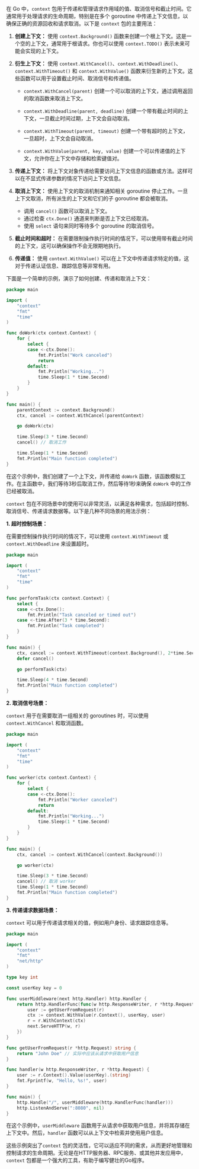 在 Go 中，`context` 包用于传递和管理请求作用域的值、取消信号和截止时间。它通常用于处理请求的生命周期，特别是在多个 goroutine 中传递上下文信息，以确保正确的资源回收和请求取消。以下是 `context` 包的主要用法：

1. **创建上下文：** 使用 `context.Background()` 函数来创建一个根上下文。这是一个空的上下文，通常用于根请求。你也可以使用 `context.TODO()` 表示未来可能会实现的上下文。

2. **衍生上下文：** 使用 `context.WithCancel()`、`context.WithDeadline()`、`context.WithTimeout()` 和 `context.WithValue()` 函数来衍生新的上下文。这些函数可以用于设置截止时间、取消信号和传递值。

    - `context.WithCancel(parent)` 创建一个可以取消的上下文，通过调用返回的取消函数来取消上下文。
    
    - `context.WithDeadline(parent, deadline)` 创建一个带有截止时间的上下文，一旦截止时间过期，上下文会自动取消。
    
    - `context.WithTimeout(parent, timeout)` 创建一个带有超时的上下文，一旦超时，上下文会自动取消。
    
    - `context.WithValue(parent, key, value)` 创建一个可以传递值的上下文，允许你在上下文中存储和检索键值对。

3. **传递上下文：** 将上下文对象传递给需要访问上下文信息的函数或方法。这样可以在不显式传递参数的情况下访问上下文信息。

4. **取消上下文：** 使用上下文的取消机制来通知相关 goroutine 停止工作。一旦上下文取消，所有派生的上下文和它们的子 goroutine 都会被取消。

    - 调用 `cancel()` 函数可以取消上下文。
    - 通过检查 `ctx.Done()` 通道来判断是否上下文已经取消。
    - 使用 `select` 语句来同时等待多个 goroutine 的取消信号。

5. **截止时间和超时：** 在需要限制操作执行时间的情况下，可以使用带有截止时间的上下文，这可以确保操作不会无限期地执行。

6. **传递值：** 使用 `context.WithValue()` 可以在上下文中传递请求特定的值，这对于传递认证信息、跟踪信息等非常有用。

下面是一个简单的示例，演示了如何创建、传递和取消上下文：

```go
package main

import (
    "context"
    "fmt"
    "time"
)

func doWork(ctx context.Context) {
    for {
        select {
        case <-ctx.Done():
            fmt.Println("Work canceled")
            return
        default:
            fmt.Println("Working...")
            time.Sleep(1 * time.Second)
        }
    }
}

func main() {
    parentContext := context.Background()
    ctx, cancel := context.WithCancel(parentContext)

    go doWork(ctx)

    time.Sleep(3 * time.Second)
    cancel() // 取消工作

    time.Sleep(1 * time.Second)
    fmt.Println("Main function completed")
}
```

在这个示例中，我们创建了一个上下文，并传递给 `doWork` 函数，该函数模拟工作。在主函数中，我们等待3秒后取消工作，然后等待1秒来确保 `doWork` 中的工作已经被取消。

`context` 包在不同场景中的使用可以非常灵活，以满足各种需求，包括超时控制、取消信号、传递请求数据等。以下是几种不同场景的用法示例：

**1. 超时控制场景：**

在需要控制操作执行时间的情况下，可以使用 `context.WithTimeout` 或 `context.WithDeadline` 来设置超时。

```go
package main

import (
    "context"
    "fmt"
    "time"
)

func performTask(ctx context.Context) {
    select {
    case <-ctx.Done():
        fmt.Println("Task canceled or timed out")
    case <-time.After(3 * time.Second):
        fmt.Println("Task completed")
    }
}

func main() {
    ctx, cancel := context.WithTimeout(context.Background(), 2*time.Second)
    defer cancel()

    go performTask(ctx)

    time.Sleep(4 * time.Second)
    fmt.Println("Main function completed")
}
```

**2. 取消信号场景：**

`context` 用于在需要取消一组相关的 goroutines 时，可以使用 `context.WithCancel` 和取消函数。

```go
package main

import (
    "context"
    "fmt"
    "time"
)

func worker(ctx context.Context) {
    for {
        select {
        case <-ctx.Done():
            fmt.Println("Worker canceled")
            return
        default:
            fmt.Println("Working...")
            time.Sleep(1 * time.Second)
        }
    }
}

func main() {
    ctx, cancel := context.WithCancel(context.Background())

    go worker(ctx)

    time.Sleep(3 * time.Second)
    cancel() // 取消 worker
    time.Sleep(1 * time.Second)
    fmt.Println("Main function completed")
}
```

**3. 传递请求数据场景：**

`context` 可以用于传递请求相关的值，例如用户身份、请求跟踪信息等。

```go
package main

import (
    "context"
    "fmt"
    "net/http"
)

type key int

const userKey key = 0

func userMiddleware(next http.Handler) http.Handler {
    return http.HandlerFunc(func(w http.ResponseWriter, r *http.Request) {
        user := getUserFromRequest(r)
        ctx := context.WithValue(r.Context(), userKey, user)
        r = r.WithContext(ctx)
        next.ServeHTTP(w, r)
    })
}

func getUserFromRequest(r *http.Request) string {
    return "John Doe" // 实际中应该从请求中获取用户信息
}

func handler(w http.ResponseWriter, r *http.Request) {
    user := r.Context().Value(userKey).(string)
    fmt.Fprintf(w, "Hello, %s!", user)
}

func main() {
    http.Handle("/", userMiddleware(http.HandlerFunc(handler)))
    http.ListenAndServe(":8080", nil)
}
```

在这个示例中，`userMiddleware` 函数用于从请求中获取用户信息，并将其存储在上下文中。然后，`handler` 函数可以从上下文中检索并使用用户信息。

这些示例突出了`context` 包的灵活性，它可以适应不同的需求，从而更好地管理和控制请求的生命周期。无论是在HTTP服务器、RPC服务、或其他并发应用中，`context` 包都是一个强大的工具，有助于编写健壮的Go程序。